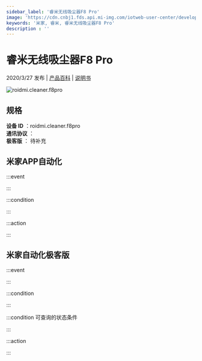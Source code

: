 ```yaml
---
sidebar_label: '睿米无线吸尘器F8 Pro'
image: 'https://cdn.cnbj1.fds.api.mi-img.com/iotweb-user-center/developer_1679071135266UppLthoF.png?GalaxyAccessKeyId=AKVGLQWBOVIRQ3XLEW&Expires=9223372036854775807&Signature=rukcNGCuRicTW+9KxGKvDHuDOXA='
keywords: '米家, 睿米, 睿米无线吸尘器F8 Pro'
description : ''
---
```

# 睿米无线吸尘器F8 Pro

2020/3/27 发布 | [产品百科](https://home.mi.com/webapp/content/baike/product/index.html?model=roidmi.cleaner.f8pro/) | [说明书](https://home.mi.com/views/introduction.html?model=roidmi.cleaner.f8pro&region=cn)

![roidmi.cleaner.f8pro](https://cdn.cnbj1.fds.api.mi-img.com/iotweb-user-center/developer_1679071135266UppLthoF.png?GalaxyAccessKeyId=AKVGLQWBOVIRQ3XLEW&Expires=9223372036854775807&Signature=rukcNGCuRicTW+9KxGKvDHuDOXA=)

## 规格  
> 
**设备 ID** ：roidmi.cleaner.f8pro  
**通讯协议** ：  
**极客版**  ： 待补充 


## 米家APP自动化  

:::event  

:::

:::condition  

:::

:::action   

:::

## 米家自动化极客版  

:::event  

:::

:::condition  

:::

:::condition 可查询的状态条件  

:::

:::action  

:::

        
